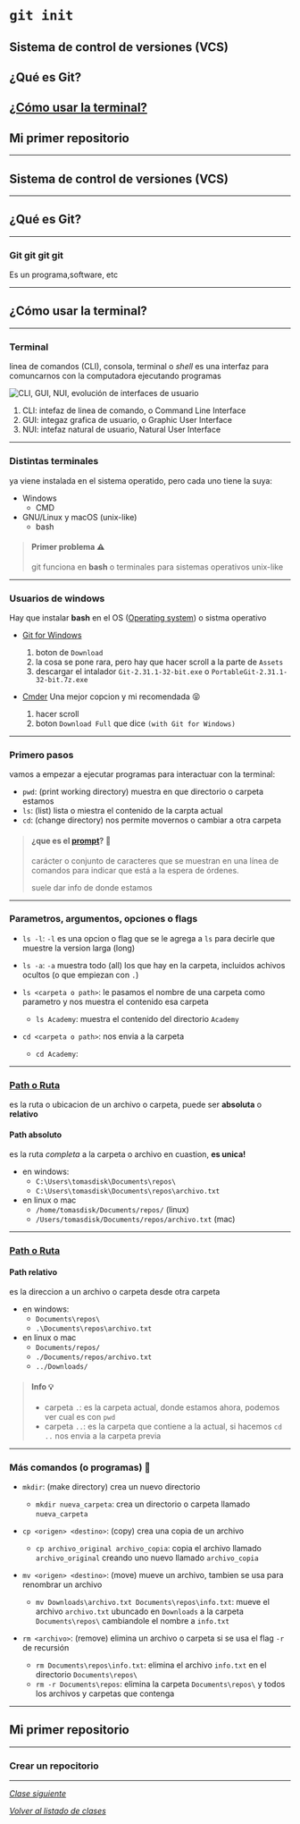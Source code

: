 # `git init`

## Sistema de control de versiones (VCS)

## ¿Qué es Git?

## [¿Cómo usar la terminal?](#Terminal)

## Mi primer repositorio

---

## Sistema de control de versiones (VCS)

---

## ¿Qué es Git?

---

### Git git git git

Es un programa,software, etc 

---

## ¿Cómo usar la terminal?

---

### Terminal

linea de comandos (CLI), consola, terminal o _shell_ es una interfaz para comuncarnos con la computadora ejecutando programas

![CLI, GUI, NUI, evolución de interfaces de usuario](./CLI-GUI-NUI,_evolución_de_interfaces_de_usuario.png)

1. CLI: intefaz de linea de comando, o Command Line Interface
1. GUI: integaz grafica de usuario, o Graphic User Interface
1. NUI: intefaz natural de usuario, Natural User Interface

---

### Distintas terminales

ya viene instalada en el sistema operatido, pero cada uno tiene la suya:

- Windows
  - CMD
- GNU/Linux y macOS (unix-like)
  - bash

> #### Primer problema ⚠️
>
> git funciona en **bash** o terminales para sistemas operativos unix-like

---

### Usuarios de windows

Hay que instalar **bash** en el OS ([Operating system](https://es.wikipedia.org/wiki/Sistema_operativo)) o sistma operativo

- [Git for Windows](https://gitforwindows.org/)

  1. boton de `Download`
  2. la cosa se pone rara, pero hay que hacer scroll a la parte de `Assets`
  3. descargar el intalador `Git-2.31.1-32-bit.exe` o `PortableGit-2.31.1-32-bit.7z.exe`

- [Cmder](https://cmder.net/) Una mejor copcion y mi recomendada 😝
  1. hacer scroll
  2. boton `Download Full` que dice `(with Git for Windows)`

---

### Primero pasos

vamos a empezar a ejecutar programas para interactuar con la terminal:

- `pwd`: (print working directory) muestra en que directorio o carpeta estamos
- `ls`: (list) lista o miestra el contenido de la carpta actual
- `cd`: (change directory) nos permite movernos o cambiar a otra carpeta

> #### ¿que es el [prompt](https://es.wikipedia.org/wiki/Prompt)? 🤔
>
> carácter o conjunto de caracteres que se muestran en una línea de comandos para indicar que está a la espera de órdenes.
>
> suele dar info de donde estamos

---

### Parametros, argumentos, opciones o flags

- `ls -l`: `-l` es una opcion o flag que se le agrega a `ls` para decirle que muestre la version larga (long)
- `ls -a`: `-a` muestra todo (all) los que hay en la carpeta, incluidos achivos ocultos (o que empiezan con `.`)
- `ls <carpeta o path>`: le pasamos el nombre de una carpeta como parametro y nos muestra el contenido esa carpeta

  - `ls Academy`: muestra el contenido del directorio `Academy`

- `cd <carpeta o path>`: nos envia a la carpeta
  - `cd Academy`:

---

### [Path o Ruta](<https://es.wikipedia.org/wiki/Ruta_(inform%C3%A1tica)>)

es la ruta o ubicacion de un archivo o carpeta, puede ser **absoluta** o **relativo**

#### Path absoluto

es la ruta _completa_ a la carpeta o archivo en cuastion, **es unica!**

- en windows:
  - `C:\Users\tomasdisk\Documents\repos\`
  - `C:\Users\tomasdisk\Documents\repos\archivo.txt`
- en linux o mac
  - `/home/tomasdisk/Documents/repos/` (linux)
  - `/Users/tomasdisk/Documents/repos/archivo.txt` (mac)

---

### [Path o Ruta](<https://es.wikipedia.org/wiki/Ruta_(inform%C3%A1tica)>)

#### Path relativo

es la direccion a un archivo o carpeta desde otra carpeta

- en windows:
  - `Documents\repos\`
  - `.\Documents\repos\archivo.txt`
- en linux o mac
  - `Documents/repos/`
  - `./Documents/repos/archivo.txt`
  - `../Downloads/`

> #### Info 💡
>
> - carpeta `.`: es la carpeta actual, donde estamos ahora, podemos ver cual es con `pwd`
> - carpeta `..`: es la carpeta que contiene a la actual, si hacemos `cd ..` nos envia a la carpeta previa

---

### Más comandos (o programas) 🤯

- `mkdir`: (make directory) crea un nuevo directorio
  - `mkdir nueva_carpeta`: crea un directorio o carpeta llamado `nueva_carpeta`

- `cp <origen> <destino>`: (copy) crea una copia de un archivo
  - `cp archivo_original archivo_copia`: copia el archivo llamado `archivo_original` creando uno nuevo llamado `archivo_copia`

- `mv <origen> <destino>`: (move) mueve un archivo, tambien se usa para renombrar un archivo
  - `mv Downloads\archivo.txt Documents\repos\info.txt`: mueve el archivo `archivo.txt` ubuncado en `Downloads` a la carpeta `Documents\repos\` cambiandole el nombre a `info.txt`

- `rm <archivo>`: (remove) elimina un archivo o carpeta si se usa el flag `-r` de recursión
  - `rm Documents\repos\info.txt`: elimina el archivo `info.txt` en el directorio `Documents\repos\`
  - `rm -r Documents\repos`: elimina la carpeta `Documents\repos\` y todos los archivos y carpetas que contenga

---

## Mi primer repositorio

---

### Crear un repocitorio

   <!-- git init, status, add, commit, remote add, clone, push  -->

---

_[Clase siguiente](clase2.gitRemote.md)_

_[Volver al listado de clases](../git.md)_
